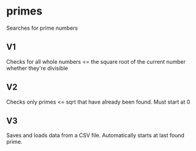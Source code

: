 # primes
Searches for prime numbers

## V1
Checks for all whole numbers <= the square root of the current number whether they're divisible

## V2
Checks only primes <= sqrt that have already been found. Must start at 0

## V3
Saves and loads data from a CSV file. Automatically starts at last found prime.
